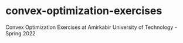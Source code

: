 # convex-optimization-exercises
Convex Optimization Exercises at Amirkabir University of Technology - Spring 2022
